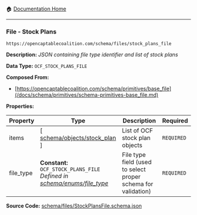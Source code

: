 :house: [Documentation Home](/README.md)

---

### File - Stock Plans

`https://opencaptablecoalition.com/schema/files/stock_plans_file`

**Description:** _JSON containing file type identifier and list of stock plans_

**Data Type:** `OCF_STOCK_PLANS_FILE`

**Composed From:**

- [https://opencaptablecoalition.com/schema/primitives/base_file](/docs/schema/primitives/schema-primitives-base_file.md)

**Properties:**

| Property  | Type                                                                                                                         | Description                                                   | Required   |
| --------- | ---------------------------------------------------------------------------------------------------------------------------- | ------------------------------------------------------------- | ---------- |
| items     | [ [schema/objects/stock_plan](/docs/schema/objects/schema-objects-stock_plan.md) ]                                           | List of OCF stock plan objects                                | `REQUIRED` |
| file_type | **Constant:** `OCF_STOCK_PLANS_FILE`</br>_Defined in [schema/enums/file_type](/docs/schema/enums/schema-enums-file_type.md)_ | File type field (used to select proper schema for validation) | `REQUIRED` |

**Source Code:** [schema/files/StockPlansFile.schema.json](/schema/files/StockPlansFile.schema.json)
